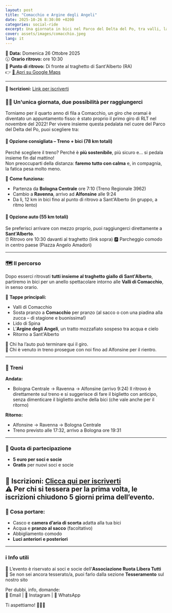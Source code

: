 ```yaml
---
layout: post
title: "Comacchio e Argine degli Angeli"
date: 2025-10-26 8:30:00 +0200
categories: social-ride
excerpt: Una giornata in bici nel Parco del Delta del Po, tra valli, lagune e piadine. Vieni in treno, è sostenibile e si fa più Balotta!
cover: assets/images/comacchio.jpeg
lang: it
---
```


📅 **Data:** Domenica 26 Ottobre 2025  
🕥 **Orario ritrovo:** ore 10:30  
📍 **Punto di ritrovo:** Di fronte al traghetto di Sant'Alberto (RA)  
👉 [📍 Apri su Google Maps](https://maps.app.goo.gl/7deH5nQXHWxdVGpu6)

---

📝 **Iscrizioni:** [Link per iscriverti](https://forms.gle/QtCUv8fBqxnvMNda9)  

### 🚴‍♀️ Un'unica giornata, due possibilità per raggiungerci

Torniamo per il quarto anno di fila a Comacchio, un giro che oramai è diventato un appuntamento fisso: è stato proprio il primo giro di RLT nel novembre del 2022! 
Per vivere insieme questa pedalata nel cuore del Parco del Delta del Po, puoi scegliere tra:

#### 🌿 **Opzione consigliata – Treno + bici (78 km totali)**  
Perché scegliere il treno? Perché è **più sostenibile**, più sicuro e… si pedala insieme fin dal mattino!  
Non preoccuparti della distanza: **faremo tutto con calma** e, in compagnia, la fatica pesa molto meno.

📌 **Come funziona:**
- Partenza da **Bologna Centrale** ore 7:10 (Treno Regionale 3962)
- Cambio a **Ravenna**, arrivo ad **Alfonsine** alle 9:24  
- Da lì, 12 km in bici fino al punto di ritrovo a Sant'Alberto (in gruppo, a ritmo lento)

#### 🚗 **Opzione auto (55 km totali)**  
Se preferisci arrivare con mezzo proprio, puoi raggiungerci direttamente a **Sant'Alberto**.  
⏰ Ritrovo ore 10:30 davanti al traghetto (link sopra)
🅿️ Parcheggio comodo in centro paese (Piazza Angelo Amadori)

---

### 🗺️ Il percorso

Dopo esserci ritrovati **tutti insieme al traghetto giallo di Sant'Alberto**, partiremo in bici per un anello spettacolare intorno alle **Valli di Comacchio**, in senso orario.

📍 **Tappe principali:**
- Valli di Comacchio  
- Sosta pranzo a **Comacchio** per pranzo (al sacco o con una piadina alla zucca – di stagione e buonissima!)  
- Lido di Spina  
- L’**Argine degli Angeli**, un tratto mozzafiato sospeso tra acqua e cielo  
- Ritorno a Sant'Alberto

🚗 Chi ha l’auto può terminare qui il giro.  
🚆 Chi è venuto in treno prosegue con noi fino ad Alfonsine per il rientro.

---

### 🚆 Treni

**Andata:**
- Bologna Centrale → Ravenna → Alfonsine (arrivo 9:24)
Il ritrovo è direttamente sul treno e si suggerisce di fare il biglietto con anticipo, senza dimenticare il biglietto anche della bici (che vale anche per il ritorno)

**Ritorno:**
- Alfonsine → Ravenna → Bologna Centrale  
- Treno previsto alle 17:32, arrivo a Bologna ore 19:31

---

### 💸 Quota di partecipazione
- **5 euro per soci e socie**  
- **Gratis** per nuovi soci e socie  

📝 **Iscrizioni:** [Clicca qui per iscriverti](https://forms.gle/QtCUv8fBqxnvMNda9)  
⚠️ Per chi si tessera per la prima volta, le iscrizioni chiudono **5 giorni prima** dell’evento. 
---

### 🧳 Cosa portare:
- Casco e **camera d’aria di scorta** adatta alla tua bici  
- Acqua e **pranzo al sacco** (facoltativo)  
- Abbigliamento comodo  
- **Luci anteriori e posteriori**  

---

### ℹ️ Info utili

👥 L’evento è riservato ai soci e socie dell’**Associazione Ruota Libera Tutti**  
🔗 Se non sei ancora tesserato/a, puoi farlo dalla sezione **Tesseramento** sul nostro sito  

Per dubbi, info, domande:  
📧 Email | 📱 Instagram | 💬 WhatsApp  

Ti aspettiamo! 🚴‍♀️🌊
